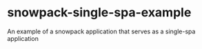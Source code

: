 # snowpack-single-spa-example
An example of a snowpack application that serves as a single-spa application
